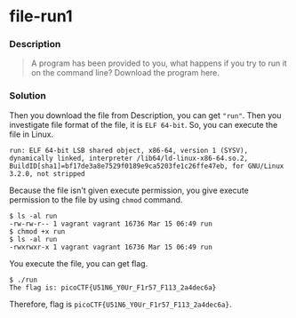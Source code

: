 # file-run1
### Description
> A program has been provided to you, what happens if you try to run it on the command line? Download the program here.

### Solution
Then you download the file from Description, you can get `"run"`.
Then you investigate file format of the file, it is `ELF 64-bit`.
So, you can execute the file in Linux.
```
run: ELF 64-bit LSB shared object, x86-64, version 1 (SYSV), dynamically linked, interpreter /lib64/ld-linux-x86-64.so.2, BuildID[sha1]=bf17de3a8e7529f0189e9ca5203fe1c26ffe47eb, for GNU/Linux 3.2.0, not stripped
```

Because the file isn't given execute permission, you give execute permission to the file by using `chmod` command.
```
$ ls -al run
-rw-rw-r-- 1 vagrant vagrant 16736 Mar 15 06:49 run
$ chmod +x run
$ ls -al run
-rwxrwxr-x 1 vagrant vagrant 16736 Mar 15 06:49 run
```

You execute the file, you can get flag.
```
$ ./run
The flag is: picoCTF{U51N6_Y0Ur_F1r57_F113_2a4dec6a}
```

Therefore, flag is `picoCTF{U51N6_Y0Ur_F1r57_F113_2a4dec6a}`.
